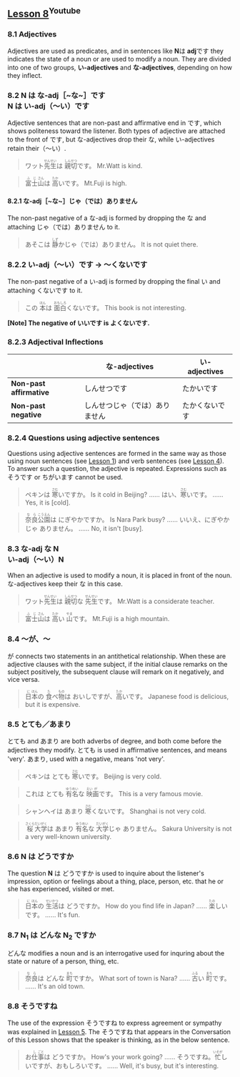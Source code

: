 ## [Lesson 8](https://www.youtube.com/watch?v=5HKxjeyBsR8)<sup>Youtube</sup>

### 8.1 Adjectives

Adjectives are used as predicates, and in sentences like **N**は **adj**です they indicates the state of a noun or are used to modify a noun. They are divided into one of two groups, **い-adjectives** and **な-adjectives**, depending on how they inflect.

### 8.2 N は な-adj［~な~］です<br>N は い-adj（〜い）です

Adjective sentences that are non-past and affirmative end in です, which shows politeness toward the listener. Both types of adjective are attached to the front of です, but な-adjectives drop their な, while い-adjectives retain their（〜い）.

> ワット<ruby>先<rp>（</rp><rt>せん</rt><rp>）</rp>生<rp>（</rp><rt>せい</rt><rp>）</rp></ruby>は <ruby>親<rp>（</rp><rt>しん</rt><rp>）</rp>切<rp>（</rp><rt>せつ</rt><rp>）</rp></ruby>です。
> Mr.Watt is kind.

> <ruby>富<rp>（</rp><rt>ふ</rt><rp>）</rp>士<rp>（</rp><rt>じ</rt><rp>）</rp>山<rp>（</rp><rt>さん</rt><rp>）</rp></ruby>は <ruby>高<rp>（</rp><rt>たか</rt><rp>）</rp></ruby>いです。
> Mt.Fuji is high.

#### 8.2.1 な-adj［~な~］じゃ（では）ありません

The non-past negative of a な-adj is formed by dropping the な and attaching じゃ（では）ありません to it.

> あそこは <ruby>静<rp>（</rp><rt>しず</rt><rp>）</rp></ruby>かじゃ（では）ありません。
> It is not quiet there.

### 8.2.2 い-adj（〜い）です → 〜くないです

The non-past negative of a い-adj is formed by dropping the final い and attaching くないです to it.

> この <ruby>本<rp>（</rp><rt>ほん</rt><rp>）</rp></ruby>は <ruby>面<rp>（</rp><rt>おも</rt><rp>）</rp>白<rp>（</rp><rt>しろ</rt><rp>）</rp></ruby>くないです。
> This book is not interesting.

**[Note] The negative of いいです is よくないです.**

### 8.2.3 Adjectival Inflections

|                          |  な-adjectives             | い-adjectives |
|--------------------------|---------------------------|---------------|
| **Non-past affirmative** | しんせつです                | たかいです      |
| **Non-past negative**    | しんせつじゃ（では）ありません | たかくないです   |

### 8.2.4 Questions using adjective sentences

Questions using adjective sentences are formed in the same way as those using noun sentences (see [Lesson 1](https://github.com/flying-yogurt/JP-Memos/blob/master/grammar_notes/Lesson_01_Grammar.md)) and verb sentences (see [Lesson 4](https://github.com/flying-yogurt/JP-Memos/blob/master/grammar_notes/Lesson_04_Grammar.md)). To answer such a question, the adjective is repeated. Expressions such as そうです or ちがいます cannot be used.

> ペキンは <ruby>寒<rp>（</rp><rt>さむ</rt><rp>）</rp></ruby>いですか。
> Is it cold in Beijing?
> …… はい、<ruby>寒<rp>（</rp><rt>さむ</rt><rp>）</rp></ruby>いです。
> …… Yes, it is [cold].

> <ruby>奈<rp>（</rp><rt>な</rt><rp>）</rp>良<rp>（</rp><rt>ら</rt><rp>）</rp>公<rp>（</rp><rt>こう</rt><rp>）</rp>園<rp>（</rp><rt>えん</rt><rp>）</rp></ruby>は にぎやかですか。
> Is Nara Park busy?
> …… いいえ、にぎやかじゃ ありません。
> …… No, it isn't [busy].

### 8.3 な-adj な N<br>い-adj（〜い）N

When an adjective is used to modify a noun, it is placed in front of the noun. な-adjectives keep their な in this case.

> ワット<ruby>先<rp>（</rp><rt>せん</rt><rp>）</rp>生<rp>（</rp><rt>せい</rt><rp>）</rp></ruby>は <ruby>親<rp>（</rp><rt>しん</rt><rp>）</rp>切<rp>（</rp><rt>せつ</rt><rp>）</rp></ruby>な <ruby>先<rp>（</rp><rt>せん</rt><rp>）</rp>生<rp>（</rp><rt>せい</rt><rp>）</rp></ruby>です。
> Mr.Watt is a considerate teacher.

> <ruby>富<rp>（</rp><rt>ふ</rt><rp>）</rp>士<rp>（</rp><rt>じ</rt><rp>）</rp>山<rp>（</rp><rt>さん</rt><rp>）</rp></ruby>は <ruby>高<rp>（</rp><rt>たか</rt><rp>）</rp></ruby>い <ruby>山<rp>（</rp><rt>やま</rt><rp>）</rp></ruby>です。
> Mt.Fuji is a high mountain.

### 8.4 〜が、〜

が connects two statements in an antithetical relationship. When these are adjective clauses with the same subject, if the initial clause remarks on the subject positively, the subsequent clause will remark on it negatively, and vice versa.

> <ruby>日<rp>（</rp><rt>に</rt><rp>）</rp>本<rp>（</rp><rt>ほん</rt><rp>）</rp></ruby>の <ruby>食<rp>（</rp><rt>た</rt><rp>）</rp></ruby>べ<ruby>物<rp>（</rp><rt>もの</rt><rp>）</rp></ruby>は おいしですが、<ruby>高<rp>（</rp><rt>たか</rt><rp>）</rp></ruby>いです。
> Japanese food is delicious, but it is expensive.

### 8.5 とても／あまり

とても and あまり are both adverbs of degree, and both come before the adjectives they modify. とても is used in affirmative sentences, and means 'very'. あまり, used with a negative, means 'not very'.

> ペキンは とても <ruby>寒<rp>（</rp><rt>さむ</rt><rp>）</rp></ruby>いです。
> Beijing is very cold.

> これは とても <ruby>有<rp>（</rp><rt>ゆう</rt><rp>）</rp>名<rp>（</rp><rt>めい</rt><rp>）</rp></ruby>な <ruby>映<rp>（</rp><rt>えい</rt><rp>）</rp>画<rp>（</rp><rt>が</rt><rp>）</rp></ruby>です。
> This is a very famous movie.

> シャンヘイは あまり <ruby>寒<rp>（</rp><rt>さむ</rt><rp>）</rp></ruby>くないです。
> Shanghai is not very cold.

> <ruby>桜<rp>（</rp><rt>さくら</rt><rp>）</rp>大<rp>（</rp><rt>だい</rt><rp>）</rp>学<rp>（</rp><rt>がく</rt><rp>）</rp></ruby>は あまり <ruby>有<rp>（</rp><rt>ゆう</rt><rp>）</rp>名<rp>（</rp><rt>めい</rt><rp>）</rp></ruby>な <ruby>大<rp>（</rp><rt>だい</rt><rp>）</rp>学<rp>（</rp><rt>がく</rt><rp>）</rp></ruby>じゃ ありません。
> Sakura University is not a very well-known university.

### 8.6 N は どうですか

The question **N** は どうですか is used to inquire about the listener's impression, option or feelings about a thing, place, person, etc. that he or she has experienced, visited or met.

> <ruby>日<rp>（</rp><rt>に</rt><rp>）</rp>本<rp>（</rp><rt>ほん</rt><rp>）</rp></ruby>の <ruby>生<rp>（</rp><rt>せい</rt><rp>）</rp>活<rp>（</rp><rt>かつ</rt><rp>）</rp></ruby>は どうですか。
> How do you find life in Japan?
> …… <ruby>楽<rp>（</rp><rt>たの</rt><rp>）</rp></ruby>しいです。
> …… It's fun.

### 8.7 N<sub>1</sub> は どんな N<sub>2</sub> ですか

どんな modifies a noun and is an interrogative used for inquring about the state or nature of a person, thing, etc.

> <ruby>奈<rp>（</rp><rt>な</rt><rp>）</rp>良<rp>（</rp><rt>ら</rt><rp>）</rp></ruby>は どんな <ruby>町<rp>（</rp><rt>まち</rt><rp>）</rp></ruby>ですか。
> What sort of town is Nara?
> …… <ruby>古<rp>（</rp><rt>ふる</rt><rp>）</rp></ruby>い <ruby>町<rp>（</rp><rt>まち</rt><rp>）</rp></ruby>です。
> …… It's an old town.

### 8.8 そうですね

The use of the expression そうですね to express agreement or sympathy was explained in [Lesson 5](https://github.com/flying-yogurt/JP-Memos/blob/master/grammar_notes/Lesson_05_Grammar.md). The そうですね that appears in the Conversation of this Lesson shows that the speaker is thinking, as in the below sentence.

> お<ruby>仕<rp>（</rp><rt>し</rt><rp>）</rp>事<rp>（</rp><rt>ごと</rt><rp>）</rp></ruby>は どうですか。
> How's your work going?
> …… そうですね。<ruby>忙<rp>（</rp><rt>いそが</rt><rp>）</rp></ruby>しいですが、おもしろいです。
> …… Well, it's busy, but it's interesting.

